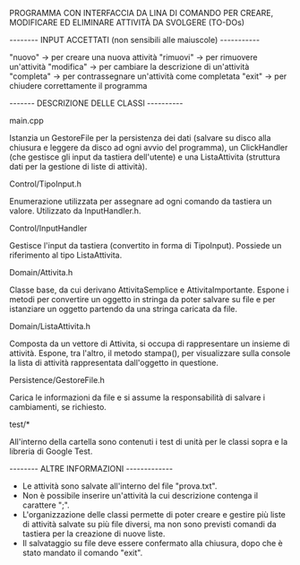 PROGRAMMA CON INTERFACCIA DA LINA DI COMANDO PER CREARE, MODIFICARE ED ELIMINARE ATTIVITÀ DA SVOLGERE (TO-DOs)

-------- INPUT ACCETTATI (non sensibili alle maiuscole) -----------

"nuovo" -> per creare una nuova attività
"rimuovi" -> per rimuovere un'attività
"modifica" -> per cambiare la descrizione di un'attività
"completa" -> per contrassegnare un'attività come completata
"exit" -> per chiudere correttamente il programma

------- DESCRIZIONE DELLE CLASSI ----------

main.cpp

Istanzia un GestoreFile per la persistenza dei dati (salvare su disco alla chiusura e leggere da disco ad ogni avvio del programma), un ClickHandler (che gestisce gli input da tastiera dell'utente) e una ListaAttivita (struttura dati per la gestione di liste di attività).

Control/TipoInput.h

Enumerazione utilizzata per assegnare ad ogni comando da tastiera un valore. Utilizzato da InputHandler.h.

Control/InputHandler

Gestisce l'input da tastiera (convertito in forma di TipoInput). Possiede un riferimento al tipo ListaAttivita.

Domain/Attivita.h

Classe base, da cui derivano AttivitaSemplice e AttivitaImportante. Espone i metodi per convertire un oggetto in stringa da poter salvare su file e per istanziare un oggetto partendo da una stringa caricata da file.

Domain/ListaAttivita.h

Composta da un vettore di Attivita, si occupa di rappresentare un insieme di attività. Espone, tra l'altro, il metodo stampa(), per visualizzare sulla console la lista di attività rappresentata dall'oggetto in questione.

Persistence/GestoreFile.h

Carica le informazioni da file e si assume la responsabilità di salvare i cambiamenti, se richiesto.

test/*

All'interno della cartella sono contenuti i test di unità per le classi sopra e la libreria di Google Test.

-------- ALTRE INFORMAZIONI -------------

* Le attività sono salvate all'interno del file "prova.txt".
* Non è possibile inserire un'attività la cui descrizione contenga il carattere ";".
* L'organizzazione delle classi permette di poter creare e gestire più liste di attività salvate su più file diversi, ma non sono previsti comandi da tastiera per la creazione di nuove liste.
* Il salvataggio su file deve essere confermato alla chiusura, dopo che è stato mandato il comando "exit".
